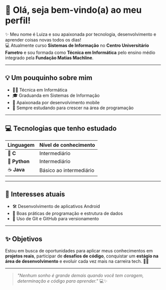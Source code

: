 # 🌸 Olá, seja bem-vindo(a) ao meu perfil!

✨ Meu nome é Luiza e sou apaixonada por tecnologia, desenvolvimento e aprender coisas novas todos os dias!  
💻 Atualmente curso **Sistemas de Informação** no **Centro Universitário Fametro** e sou formada como **Técnica em Informática** pelo ensino médio integrado pela **Fundação Matias Machline**.

---

## 💡 Um pouquinho sobre mim

- 👩‍🎓 Técnica em Informática
- 🎓 Graduanda em Sistemas de Informação
- 💖 Apaixonada por desenvolvimento mobile
- 🌱 Sempre estudando para crescer na área de programação

---

## 💻 Tecnologias que tenho estudado

| Linguagem | Nível de conhecimento |
|----------|-----------------------|
| 💙 **C** | Intermediário          |
| 🐍 **Python** | Intermediário |
| ☕ **Java** | Básico ao intermediário |

---

## 📲 Interesses atuais

- 🛠️ Desenvolvimento de aplicativos Android
- 🧠 Boas práticas de programação e estrutura de dados
- 🧰 Uso de Git e GitHub para versionamento

---

## ✨ Objetivos

Estou em busca de oportunidades para aplicar meus conhecimentos em **projetos reais**, participar de **desafios de código**, conquistar um **estágio na área de desenvolvimento** e evoluir cada vez mais na carreira tech. 💪💕

---

> _"Nenhum sonho é grande demais quando você tem coragem, determinação e código para aprender."_ 💻✨

